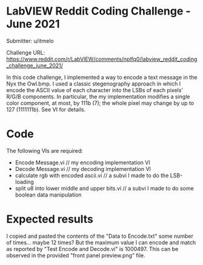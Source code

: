 # LabVIEW Reddit Coding Challenge - June 2021

Submitter: u/itmelo

Challenge URL: https://www.reddit.com/r/LabVIEW/comments/nplfq0/labview_reddit_coding_challenge_june_2021/

In this code challenge, I implemented a way to encode a text message in the Nyx the Owl.bmp. I used a classic stegenography approach in
which I encode the ASCII value of each character into the LSBs of each pixels' R/G/B components. In particular, the my implementation 
modifies a single color component, at most, by 111b (7); the whole pixel may change by up to 127 (1111111b). See VI for details.

# Code

The following VIs are required:
- Encode Message.vi                            // my encoding implementation VI
- Decode Message.vi                            // my decoding implementation VI
- calculate rgb with encoded ascii.vi          // a subvi I made to do the LSB-loading
- split u8 into lower middle and upper bits.vi // a subvi I made to do some boolean data manipulation

# Expected results
I copied and pasted the contents of the "Data to Encode.txt" some number of times... maybe 12 times? But the maximum value I can encode and match as reported by "Test Encode and Decode.vi" is 1000497.
This can be observed in the provided "front panel preview.png" file.